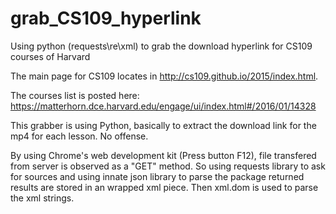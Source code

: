 # grab_CS109_hyperlink
Using python (requests\re\xml) to grab the download hyperlink for CS109 courses of Harvard

The main page for CS109 locates in http://cs109.github.io/2015/index.html.


The courses list is posted here: https://matterhorn.dce.harvard.edu/engage/ui/index.html#/2016/01/14328

This grabber is using Python, basically to extract the download link for the mp4 for each lesson. No offense.

By using Chrome's web development kit (Press button F12), file transfered from server is observed as a "GET" method. So using requests library to ask for sources and using innate json library to parse the package returned
results are stored in an wrapped xml piece. Then xml.dom is used to parse the xml strings.
